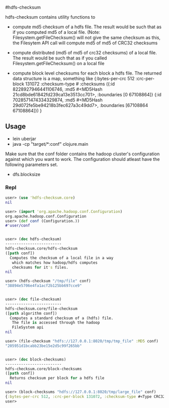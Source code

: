 #hdfs-checksum

hdfs-checksum contains utility functions to
   * compute md5 checksum of a hdfs file. The result would be such that as if you computed md5 of a local file. (Note: Filesystem.getFileChecksum() will not give the same checksum as this, the Filesytem API call will compute md5 of md5 of CRC32 checksums

   * compute distributed (md5 of md5 of crc32 checksums) of a local file. The result would be such that as if you called Filesystem.getFileChecksum() on a local file

   * compute block level checksums for each block a hdfs file. The returned data structure is a map, something like
     {:bytes-per-crc 512
      :crc-per-block 131072
      :checksum-type #<Type CRC32C>
      :checksums ({:id 8228927946441106746, :md5 #<MD5Hash 21cd8bde61842fd239ca13e3513cc701>, :boundaries [0 67108864]}
                  {:id 7028571474334329874, :md5 #<MD5Hash 29d072fe5be94218b3fec627a3c49dd7>, :boundaries [67108864 67108864]})
     }


## Usage
* lein uberjar
* java -cp "target/*:conf" clojure.main

Make sure that the conf folder contains the hadoop cluster's configuration against which you want to work.
The configuration should atleast have the following parameters set.

* dfs.blocksize

### Repl
```clojure
user> (use 'hdfs-checksum.core)
nil

user> (import 'org.apache.hadoop.conf.Configuration)
org.apache.hadoop.conf.Configuration
user> (def conf (Configuration.))
#'user/conf


user> (doc hdfs-checksum)
-------------------------
hdfs-checksum.core/hdfs-checksum
([path conf])
  Computes the checksum of a local file in a way
   which matches how hadoop/hdfs computes
   checksums for it's files.
nil

user> (hdfs-checksum "/tmp/file" conf)
"38894e5706e4fa1acf2b125bb697cce9"


user> (doc file-checksum)
-------------------------
hdfs-checksum.core/file-checksum
([path algorithm conf])
  Computes a standard checksum of a (hdfs) file.
   The file is accessed through the hadoop
   FileSystem api
nil

user> (file-checksum "hdfs://127.0.0.1:8020/tmp/tmp_file" :MD5 conf)
"205951d1bcabb23be15e2d5c99f265bb"


user> (doc block-checksums)
-------------------------
hdfs-checksum.core/block-checksums
([path conf])
  Returns checksum per block for a hdfs file
nil

user> (block-checksums "hdfs://127.0.0.1:8020/tmp/large_file" conf)
{:bytes-per-crc 512, :crc-per-block 131072, :checksum-type #<Type CRC32C>, :checksums ({:block-id 8228927946441106746, :md5 #<MD5Hash 21cd8bde61842fd239ca13e3513cc701>, :boundaries [0 67108864]} {:block-id 7028571474334329874, :md5 #<MD5Hash 29d072fe5be94218b3fec627a3c49dd7>, :boundaries [67108864 67108864]})}
user>
```